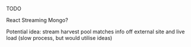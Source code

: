 TODO

React
Streaming
Mongo?

Potential idea: stream harvest pool matches info off external site and live load (slow process, but would utilise ideas)